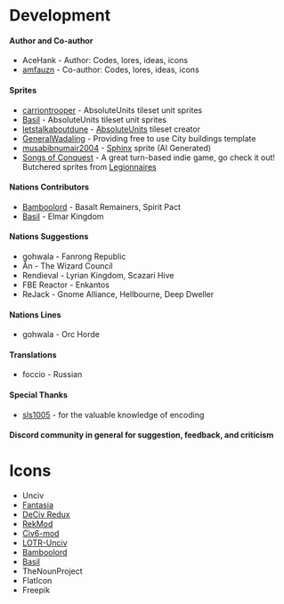 # Development
#### Author and Co-author
* AceHank - Author: Codes, lores, ideas, icons
* [amfauzn](https://github.com/amfauzn) - Co-author: Codes, lores, ideas, icons

#### Sprites
* [carriontrooper](https://github.com/carriontrooper) - AbsoluteUnits tileset unit sprites
* [Basil](https://github.com/BasilBun) - AbsoluteUnits tileset unit sprites
* [letstalkaboutdune](https://github.com/letstalkaboutdune) - [AbsoluteUnits](https://github.com/letstalkaboutdune/AbsoluteUnits) tileset creator
* [GeneralWadaling](https://github.com/GeneralWadaling) - Providing free to use City buildings template
* [musabibnumair2004](https://www.freepik.com/author/musabibnumair2004) - [Sphinx](https://www.freepik.com/premium-ai-image/golden-sphinx-pixel-art-atop-books-pile_343316830.htm) sprite (AI Generated)
* [Songs of Conquest](https://store.steampowered.com/app/867210/Songs_of_Conquest/) - A great turn-based indie game, go check it out! Butchered sprites from [Legionnaires](https://soc.th.gl/units/Loth/Oathbound)

#### Nations Contributors
* [Bamboolord](https://github.com/RealBamboolord) - Basalt Remainers, Spirit Pact
* [Basil](https://github.com/BasilBun) - Elmar Kingdom

#### Nations Suggestions
* gohwala - Fanrong Republic
* Ân - The Wizard Council
* Rendieval - Lyrian Kingdom, Scazari Hive
* FBE Reactor - Enkantos
* ReJack - Gnome Alliance, Hellbourne, Deep Dweller

#### Nations Lines
* gohwala - Orc Horde

#### Translations
* foccio - Russian

#### Special Thanks
* [sls1005](https://github.com/sls1005) - for the valuable knowledge of encoding

#### Discord community in general for suggestion, feedback, and criticism

# Icons
* Unciv
* [Fantasia](https://github.com/amfauzn/Fantasia)
* [DeCiv Redux](https://github.com/SpacedOutChicken/DeCiv-Redux)
* [RekMod](https://github.com/ravignir/RekMOD/tree/master/jsons)
* [Civ6-mod](https://github.com/DW8030/Civ6-mod)
* [LOTR-Unciv](https://github.com/ravignir/LOTR-Unciv)
* [Bamboolord](https://github.com/RealBamboolord)
* [Basil](https://github.com/BasilBun)
* TheNounProject
* FlatIcon
* Freepik
